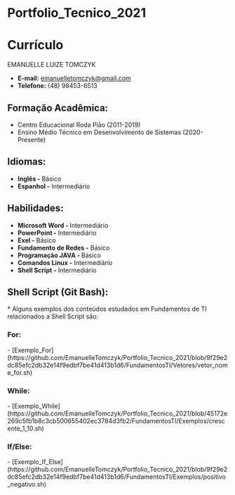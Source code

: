 # Portfolio_Tecnico_2021

<h1> Currículo </h1>
EMANUELLE LUIZE TOMCZYK 

* <b> E-mail:</b> emanuelletomczyk@gmail.com
* <b>Telefone:</b> (48) 98453-6513

<h2> Formação Acadêmica: </h2>

* Centro Educacional Roda Pião (2011-2019)
* Ensino Médio Técnico em Desenvolvimento de Sistemas (2020-Presente)

<h2> Idiomas:</h2>

* <b> Inglês - </b> Básico
* <b> Espanhol -</b> Intermediário

<h2> Habilidades:</h2>

* <b> Microsoft Word - </b> Intermediário 
* <b> PowerPoint - </b> Intermediário
* <b> Exel -</b> Básico
* <b> Fundamento de Redes -</b> Básico 
* <b> Programação JAVA - </b> Básico
* <b> Comandos Linux -</b> Intermediário
* <b> Shell Script -</b> Intermediário

<h2> Shell Script (Git Bash): </h2> 
* Alguns exemplos dos conteúdos estudados em Fundamentos de TI relacionados a Shell Script são: 
<h3> For: </h3>
- [Exemplo_For] (https://github.com/EmanuelleTomczyk/Portfolio_Tecnico_2021/blob/9f29e2dc85efc2db32e14f9edbf7be41d413b1d6/FundamentosTI/Vetores/vetor_nome_for.sh)

<h3> While: </h3>
- [Exemplo_While] (https://github.com/EmanuelleTomczyk/Portfolio_Tecnico_2021/blob/45172e269c5fb1b8c3cb500655402ec3784d3fb2/FundamentosTI/Exemplos/crescente_1_10.sh)

<h3> If/Else: </h3>
- [Exemplo_If_Else] (https://github.com/EmanuelleTomczyk/Portfolio_Tecnico_2021/blob/9f29e2dc85efc2db32e14f9edbf7be41d413b1d6/FundamentosTI/Exemplos/positivo_negativo.sh)
